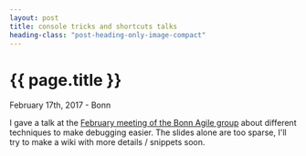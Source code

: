 ```yaml
---
layout: post
title: console tricks and shortcuts talks
heading-class: "post-heading-only-image-compact"
---
```


{{ page.title }}
================

<p class="meta">February 17th, 2017 - Bonn</p>

I gave a talk at the <a href="https://www.meetup.com/de-DE/Bonn-Agile/events/237159078/">February meeting of the Bonn Agile group</a> about different techniques to make debugging easier.
The slides alone are too sparse, I'll try to make a wiki with more details / snippets soon.

<script async class="speakerdeck-embed" data-id="2221864e4eca4721ae603513ed1b38ee" data-ratio="1.77777777777778" src="//speakerdeck.com/assets/embed.js"></script>

